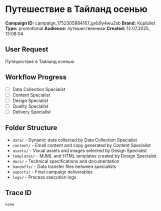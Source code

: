 # Путешествие в Тайланд осенью

**Campaign ID:** campaign_1752305884167_gvb9y4wu2sb
**Brand:** Kupibilet
**Type:** promotional
**Audience:** путешественники
**Created:** 12.07.2025, 13:08:04

## User Request
Путешествие в Тайланд осенью

## Workflow Progress
- [ ] Data Collection Specialist
- [ ] Content Specialist  
- [ ] Design Specialist
- [ ] Quality Specialist
- [ ] Delivery Specialist

## Folder Structure

- `data/` - Dynamic data collected by Data Collection Specialist
- `content/` - Email content and copy generated by Content Specialist
- `assets/` - Visual assets and images selected by Design Specialist
- `templates/` - MJML and HTML templates created by Design Specialist
- `docs/` - Technical specifications and documentation
- `handoffs/` - Data transfer files between specialists
- `exports/` - Final campaign deliverables
- `logs/` - Process execution logs

## Trace ID
`none`
